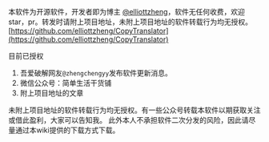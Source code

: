 本软件为开源软件，开发者即为博主 [@elliottzheng](https://www.cnblogs.com/elliottzheng/)，软件无任何收费，欢迎star，pr。转发时请附上项目地址，未附上项目地址的软件转载行为均无授权。
[https://github.com/elliottzheng/CopyTranslator](https://github.com/elliottzheng/CopyTranslator)

目前已授权
1. 吾爱破解网友`@zhengchengyy`发布软件更新消息。
2. 微信公众号：简单生活干货铺
3. 附上项目地址的文章

未附上项目地址的软件转载行为均无授权。有一些公众号转载本软件以期获取关注或借此盈利，大家可以告知我。
此外本人不承担软件二次分发的风险，因此请尽量通过本wiki提供的下载方式下载。